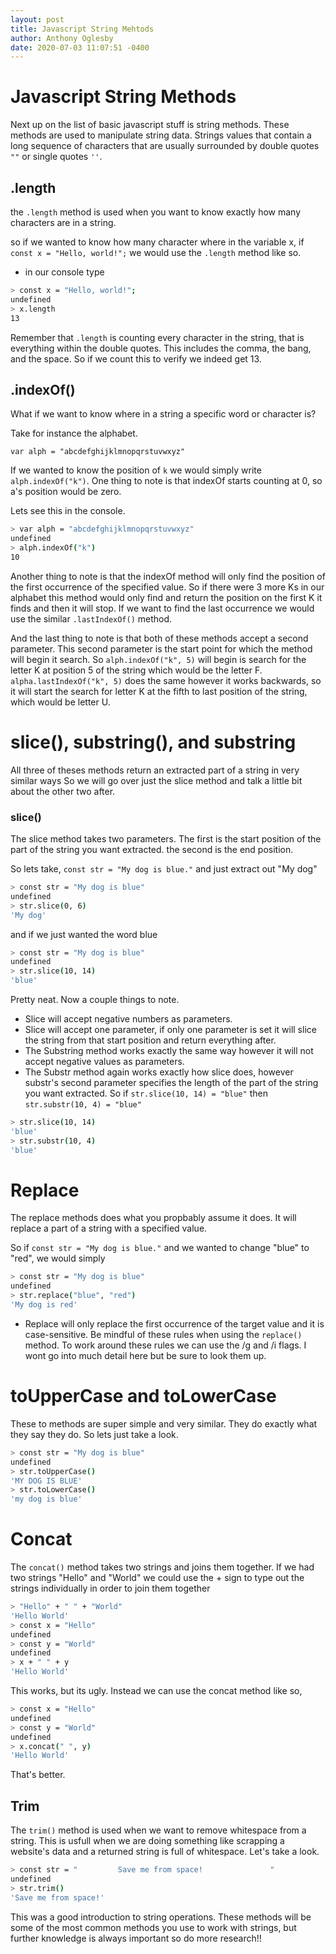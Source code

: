 ```yaml
---
layout: post
title: Javascript String Mehtods
author: Anthony Oglesby
date: 2020-07-03 11:07:51 -0400
---
```


# Javascript String Methods

Next up on the list of basic javascript stuff is string methods. These methods are used to manipulate string data. Strings values that contain a long sequence of characters that are usually surrounded by double quotes `""` or single quotes `''`.

## .length

the `.length` method is used when you want to know exactly how many characters are in a string.

so if we wanted to know how many character where in the variable x, if `const x = "Hello, world!";` we would use the `.length` method like so.

- in our console type

```bash
> const x = "Hello, world!";
undefined
> x.length
13
```

Remember that `.length` is counting every character in the string, that is everything within the double quotes. This includes the comma, the bang, and the space. So if we count this to verify we indeed get 13.

## .indexOf()

What if we want to know where in a string a specific word or character is?

Take for instance the alphabet.

`var alph = "abcdefghijklmnopqrstuvwxyz"`

If we wanted to know the position of `k` we would simply write `alph.indexOf("k")`. One thing to note is that indexOf starts counting at 0, so a's position would be zero.

Lets see this in the console.

```bash
> var alph = "abcdefghijklmnopqrstuvwxyz"
undefined
> alph.indexOf("k")
10
```

Another thing to note is that the indexOf method will only find the position of the first occurrence of the specified value. So if there were 3 more Ks in our alphabet this method would only find and return the position on the first K it finds and then it will stop. If we want to find the last occurrence we would use the similar `.lastIndexOf()` method.

And the last thing to note is that both of these methods accept a second parameter. This second parameter is the start point for which the method will begin it search. So `alph.indexOf("k", 5)` will begin is search for the letter K at position 5 of the string which would be the letter F. `alpha.lastIndexOf("k", 5)` does the same however it works backwards, so it will start the search for letter K at the fifth to last position of the string, which would be letter U.

# slice(), substring(), and substring

All three of theses methods return an extracted part of a string in very similar ways So we will go over just the slice method and talk a little bit about the other two after.

### slice()

The slice method takes two parameters. The first is the start position of the part of the string you want extracted. the second is the end position.

So lets take, `const str = "My dog is blue."` and just extract out "My dog"

```bash
> const str = "My dog is blue"
undefined
> str.slice(0, 6)
'My dog'
```

and if we just wanted the word blue

```bash
> const str = "My dog is blue"
undefined
> str.slice(10, 14)
'blue'
```

Pretty neat. Now a couple things to note.
- Slice will accept negative numbers as parameters.
- Slice will accept one parameter, if only one parameter is set it will slice the string from that start position and return everything after.
- The Substring method works exactly the same way however it will not accept negative values as parameters.
- The Substr method again works exactly how slice does, however substr's second parameter specifies the length of the part of the string you want extracted.
So if `str.slice(10, 14) = "blue"` then `str.substr(10, 4) = "blue"`

```bash
> str.slice(10, 14)
'blue'
> str.substr(10, 4)
'blue'
```

# Replace

The replace methods does what you propbably assume it does. It will replace a part of a string with a specified value.

So if `const str = "My dog is blue."` and we wanted to change "blue" to "red", we would simply

```bash
> const str = "My dog is blue"
undefined
> str.replace("blue", "red")
'My dog is red'
```

- Replace will only replace the first occurrence of the target value and it is case-sensitive. Be mindful of these rules when using the `replace()` method.
To work around these rules we can use the /g and /i flags. I wont go into much detail here but be sure to look them up.

# toUpperCase and toLowerCase

These to methods are super simple and very similar. They do exactly what they say they do. So lets just take a look.

```bash
> const str = "My dog is blue"
undefined
> str.toUpperCase()
'MY DOG IS BLUE'
> str.toLowerCase()
'my dog is blue'
```

# Concat

The `concat()` method takes two strings and joins them together. If we had two strings "Hello" and "World" we could use the + sign to type out the strings individually in order to join them together

```bash
> "Hello" + " " + "World"
'Hello World'
> const x = "Hello"
undefined
> const y = "World"
undefined
> x + " " + y
'Hello World'
```

This works, but its ugly. Instead we can use the concat method like so,

```bash
> const x = "Hello"
undefined
> const y = "World"
undefined
> x.concat(" ", y)
'Hello World'
```

That's better.

## Trim

The `trim()` method is used when we want to remove whitespace from a string. This is usfull when we are doing something like scrapping a website's data and a returned string is full of whitespace. Let's take a look.

```bash
> const str = "         Save me from space!               "
undefined
> str.trim()
'Save me from space!'
```


This was a good introduction to string operations. These methods will be some of the most common methods you use to work with strings, but further knowledge is always important so do more research!!
